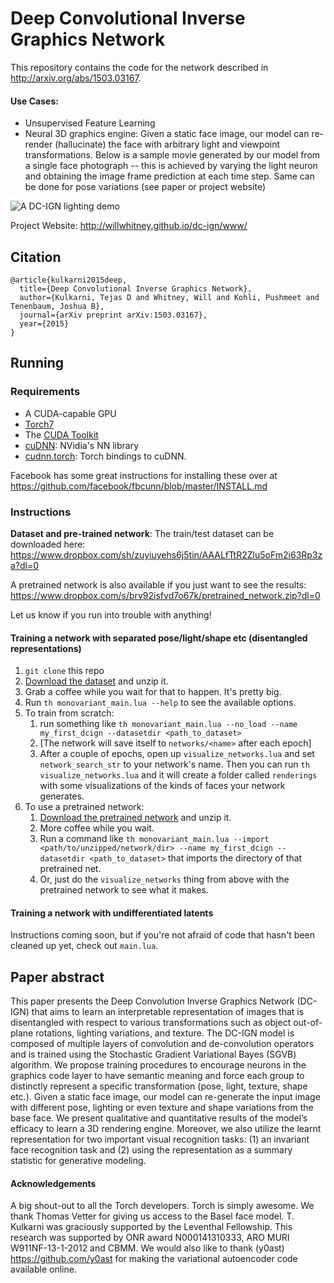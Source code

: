 # Deep Convolutional Inverse Graphics Network

This repository contains the code for the network described in http://arxiv.org/abs/1503.03167.

<!-- [![A DC-IGN lighting demo](http://i.imgur.com/ukoMSxt.gif)](http://www.youtube.com/watch?v=FpuhUaugAP0) -->

#### Use Cases: 
- Unsupervised Feature Learning
- Neural 3D graphics engine: Given a static face image, our model can re-render (hallucinate) the face with arbitrary light and viewpoint transformations. Below is a sample movie generated by our model from a single face photograph -- this is achieved by varying the light neuron and obtaining the image frame prediction at each time step. Same can be done for pose variations (see paper or project website)

![A DC-IGN lighting demo](http://i.imgur.com/ukoMSxt.gif)

<!-- Click for the full video. -->
Project Website: http://willwhitney.github.io/dc-ign/www/

## Citation 
```
@article{kulkarni2015deep,
  title={Deep Convolutional Inverse Graphics Network},
  author={Kulkarni, Tejas D and Whitney, Will and Kohli, Pushmeet and Tenenbaum, Joshua B},
  journal={arXiv preprint arXiv:1503.03167},
  year={2015}
}
```

## Running

### Requirements
- A CUDA-capable GPU
- [Torch7](http://torch.ch/)
- The [CUDA Toolkit](https://developer.nvidia.com/cuda-toolkit)
- [cuDNN](https://developer.nvidia.com/cuDNN): NVidia's NN library
- [cudnn.torch](https://github.com/soumith/cudnn.torch): Torch bindings to cuDNN.

Facebook has some great instructions for installing these over at https://github.com/facebook/fbcunn/blob/master/INSTALL.md

### Instructions

**Dataset and pre-trained network**: The train/test dataset can be downloaded here:
https://www.dropbox.com/sh/zuyiuyehs6j5tin/AAALfTtR2Zlu5oFm2i63Rp3za?dl=0

A pretrained network is also available if you just want to see the results: https://www.dropbox.com/s/brv92isfvd7o67k/pretrained_network.zip?dl=0

Let us know if you run into trouble with anything!

#### Training a network with separated pose/light/shape etc (disentangled representations)

1. `git clone` this repo
1. [Download the dataset](https://www.dropbox.com/sh/zuyiuyehs6j5tin/AAALfTtR2Zlu5oFm2i63Rp3za?dl=0) and unzip it.
1. Grab a coffee while you wait for that to happen. It's pretty big.
1. Run `th monovariant_main.lua --help` to see the available options.
1. To train from scratch: 
    1. run something like `th monovariant_main.lua --no_load --name my_first_dcign --datasetdir <path_to_dataset>`
    1. [The network will save itself to `networks/<name>` after each epoch]
    1. After a couple of epochs, open up `visualize_networks.lua` and set `network_search_str` to your network's name. Then you can run `th visualize_networks.lua` and it will create a folder called `renderings` with some visualizations of the kinds of faces your network generates.
1. To use a pretrained network:
    1. [Download the pretrained network](https://www.dropbox.com/s/brv92isfvd7o67k/pretrained_network.zip?dl=0) and unzip it.
    2. More coffee while you wait.
    3. Run a command like `th monovariant_main.lua --import <path/to/unzipped/network/dir> --name my_first_dcign --datasetdir <path_to_dataset>` that imports the directory of that pretrained net.
    4. Or, just do the `visualize_networks` thing from above with the pretrained network to see what it makes.

#### Training a network with undifferentiated latents

Instructions coming soon, but if you're not afraid of code that hasn't been cleaned up yet, check out `main.lua`.

<!-- - main.lua can be used to train the network in a fully unsupervised way and monovariant_main.lua can be used to train the network with separated pose/light/shape etc (disentangled representations). We found that pre-training the network with main.lua followed by monovariant_main.lua gives better results. For details about the different training schemes, please refer to the paper. -->


## Paper abstract
This paper presents the Deep Convolution Inverse Graphics Network (DC-IGN) that aims to learn an interpretable representation of images that is disentangled with respect to various transformations such as object out-of-plane rotations, lighting variations, and texture. The DC-IGN model is composed of multiple layers of convolution and de-convolution operators and is trained using the Stochastic Gradient Variational Bayes (SGVB) algorithm. We propose training procedures to encourage neurons in the graphics code layer to have semantic meaning and force each group to distinctly represent a specific transformation (pose, light, texture, shape etc.). Given a static face image, our model can re-generate the input image with different pose, lighting or even texture and shape variations from the base face. We present qualitative and quantitative results of the model’s efficacy to learn a 3D rendering engine. Moreover, we also utilize the learnt representation for two important visual recognition tasks: (1) an invariant face recognition task and (2) using the representation as a summary statistic for generative modeling.

#### Acknowledgements
A big shout-out to all the Torch developers. Torch is simply awesome. We thank Thomas Vetter for giving us access to the Basel face model. T. Kulkarni was graciously supported by the Leventhal Fellowship. This research was supported by ONR award N000141310333, ARO MURI W911NF-13-1-2012 and CBMM. We would also like to thank (y0ast) https://github.com/y0ast for making the variational autoencoder code available online. 
